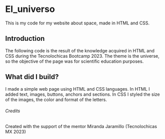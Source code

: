 # El_universo
This is my code for my website about space, made in HTML and CSS.

## Introduction
The following code is the result of the knowledge acquired in HTML and CSS during the Tecnolochicas Bootcamp 2023. The theme is the universe, so the objective of the page was for scientific education purposes.

## What did I build?
I made a simple web page using HTML and CSS languages. In HTML I added text, images, buttons, anchors and sections. In CSS I styled the size of the images, the color and format of the letters.

###### Credits
Created with the support of the mentor Miranda Jaramillo (Tecnolochicas MX 2023)
